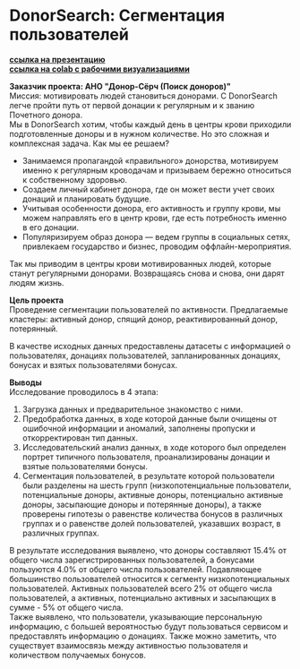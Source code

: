 # DonorSearch: Сегментация пользователей  
[**ссылка на презентацию**](https://drive.google.com/file/d/1xdB_O46fPOCIzDM9sp20qrdN_anQd7wi/view?usp=sharing)  
[**ссылка на colab с рабочими визуализациями**](https://colab.research.google.com/drive/1vxg0OW2g0vWeQe2oUWCRDSoc43S_-V_x?usp=sharing)  

**Заказчик проекта: АНО "Донор-Сёрч (Поиск доноров)"**  
Миссия: мотивировать людей становиться донорами. С DonorSearch легче пройти путь от первой донации к регулярным и к званию Почетного донора.  
Мы в DonorSearch хотим, чтобы каждый день в центры крови приходили подготовленные доноры и в нужном количестве. Но это сложная и комплексная задача. Как мы ее решаем?  
  - Занимаемся пропагандой «правильного» донорства, мотивируем именно к регулярным кроводачам и призываем бережно относиться к собственному здоровью.  
  - Создаем личный кабинет донора, где он может вести учет своих донаций и планировать будущие.  
  - Учитывая особенности донора, его активность и группу крови, мы можем направлять его в центр крови, где есть потребность именно в его донации.  
  - Популяризируем образ донора — ведем группы в социальных сетях, привлекаем государство и бизнес, проводим оффлайн-мероприятия.  
  
Так мы приводим в центры крови мотивированных людей, которые станут регулярными донорами. Возвращаясь снова и снова, они дарят людям жизнь.

**Цель проекта**  
Проведение сегментации пользователей по активности. Предлагаемые кластеры: активный донор, спящий донор, реактивированный донор, потерянный.

В качестве исходных данных предоставлены датасеты с информацией о пользователях, донациях пользователей, запланированных донациях, бонусах и взятых пользователями бонусах.

**Выводы**  
Исследование проводилось в 4 этапа:  
1. Загрузка данных и предварительное знакомство с ними.  
2. Предобработка данных, в ходе которой данные были очищены от ошибочной информации и аномалий, заполнены пропуски и откорректирован тип данных.  
3. Исследовательский анализ данных, в ходе которого был определен портрет типичного пользователя, проанализированы донации и взятые пользователями бонусы.  
4. Сегментация пользователей, в результате которой пользователи были разделены на шесть групп (низкопотенциальные пользователи, потенциальные доноры, активные доноры, потенциально активные доноры, засыпающие доноры и потерянные доноры), а также проверены гипотезы о равенстве количества бонусов в различных группах и о равенстве долей пользователей, указавших возраст, в различных группах.  

В результате исследования выявлено, что доноры составляют 15.4% от общего числа зарегистрированных пользователей, а бонусами пользуются 4.0% от общего числа пользователей.
Подавляющее большинство пользователей относится к сегменту низкопотенциальных пользователей. Активных пользователей всего 2% от общего числа пользователей, а активных, потенциально активных и засыпающих в сумме - 5% от общего числа.  
Также выявлено, что пользователи, указывающие персональную информацию, с большей вероятностью будут пользоваться сервисом и предоставлять информацию о донациях. Также можно заметить, что существует взаимосвязь между активностью пользователя и количеством получаемых бонусов.
